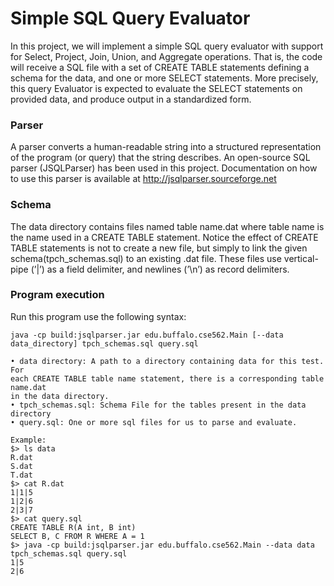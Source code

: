 Simple SQL Query Evaluator 
==============================

In this project, we will implement a simple SQL query evaluator with support for
Select, Project, Join, Union, and Aggregate operations. That is, the code will receive a
SQL file with a set of CREATE TABLE statements defining a schema for the data, and one
or more SELECT statements. More precisely, this query Evaluator is expected to evaluate 
the SELECT statements on provided data, and produce output in a standardized form.

### Parser

A parser converts a human-readable string into a structured representation of the program
(or query) that the string describes. An open-source SQL parser (JSQLParser) has been used
in this project. Documentation on how to use this parser is available at
http://jsqlparser.sourceforge.net

### Schema

The data directory contains files named table name.dat where table name
is the name used in a CREATE TABLE statement. Notice the effect of CREATE TABLE statements
is not to create a new file, but simply to link the given schema(tpch_schemas.sql) to an existing .dat
file. These files use vertical-pipe (’|’) as a field delimiter, and newlines (’\n’) as record
delimiters.

### Program execution

Run this program use the following syntax:

	java -cp build:jsqlparser.jar edu.buffalo.cse562.Main [--data data_directory] tpch_schemas.sql query.sql
	
	• data directory: A path to a directory containing data for this test. For
	each CREATE TABLE table name statement, there is a corresponding table name.dat
	in the data directory.
	• tpch_schemas.sql: Schema File for the tables present in the data directory
	• query.sql: One or more sql files for us to parse and evaluate.
	
	Example:
	$> ls data
	R.dat
	S.dat
	T.dat
	$> cat R.dat
	1|1|5
	1|2|6
	2|3|7
	$> cat query.sql
	CREATE TABLE R(A int, B int)
	SELECT B, C FROM R WHERE A = 1
	$> java -cp build:jsqlparser.jar edu.buffalo.cse562.Main --data data tpch_schemas.sql query.sql
	1|5
	2|6
	
